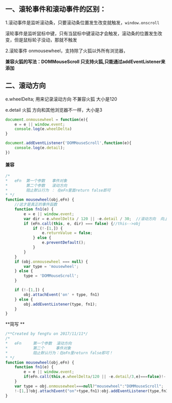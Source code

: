## 一、滚轮事件和滚动事件的区别：

1.滚动事件是监听滚动条，只要滚动条位置发生改变就触发，`window.onscroll`

​	滚轮事件是监听鼠标中键，只有当鼠标中键滚动才会触发，滚动条的位置发生改变，但是鼠标轮子没动，那就不触发

2.滚轮事件 onmousewheel，支持除了火狐以外所有浏览器，

**兼容火狐的写法：DOMMouseScroll  只支持火狐,只能通过addEventListener来添加**

## 二、滚动方向

e.wheelDelta; 用来记录滚动方向  不兼容火狐 大小是120

e.detail  火狐  方向和其他浏览器不一样，大小是3

```js
document.onmousewheel = function(e){
    e = e || window.event;
    console.log(e.wheelDelta)
}

document.addEventListener('DOMMouseScroll',function(e){
    console.log(e.detail);
})
```

#### 兼容

```js
/*
*   eFn  第一个参数   事件对象
*        第二个参数   滚动方向
*        阻止默认行为 ： 在eFn里面return false即可
* */
function mousewheel(obj,eFn) {
    //这才是真正的事件函数
    function fn1(e) {
        e = e || window.event;
        var dir = e.wheelDelta / 120 || -e.detail / 30;  //滚动方向  向上滚1  向下滚-1
        if (eFn.call(this, e, dir) === false) {//this-->obj
            if (!-[1,]) {
                e.returnValue = false;
            } else {
                e.preventDefault();
            }
        }
    }
    if (obj.onmousewheel === null) {
        var type = 'mousewheel';
    } else {
        type = 'DOMMouseScroll';
    }

    if (!-[1,]) {
        obj.attachEvent('on' + type, fn1)
    } else {
        obj.addEventListener(type, fn1);
    }
}
```



**简写 **

```js
/**Created by fengYu on 2017/11/11*/
/*
*   eFn     第一个参数  滚动方向
*           第二个     事件对象
*           阻止默认行为：在eFn里return false即可！
* */
function mousewheel(obj,eFn) {
    function fn1(e) {
        e = e || window.event;
        if(eFn.call(this,e.wheelDelta/120 || -e.detail/3,e)===false)!-[1,]?e.returnValue=false:e.preventDefault();
    }
    var type = obj.onmousewheel===null?"mousewheel":"DOMMouseScroll";
    !-[1,]?obj.attachEvent("on"+type,fn1):obj.addEventListener(type,fn1);
}
```
